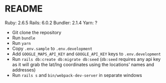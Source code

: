 # README

Ruby: 2.6.5
Rails: 6.0.2
Bundler: 2.1.4
Yarn: ?

- Git clone the repository
- Run `bundle`
- Run `yarn`
- Copy `.env.sample` to `.env.development`
- Add `GOOGLE_MAPS_API_KEY` and `GOOGLE_API_KEY` keys to `.env.development`
- Run `rails db:create db:migrate db:seed` (`db:seed` requires any api key as it will grab the lat/lng coordinates using the locations' names and addresses)
- Run `rails s` and `bin/webpack-dev-server` in separate windows
